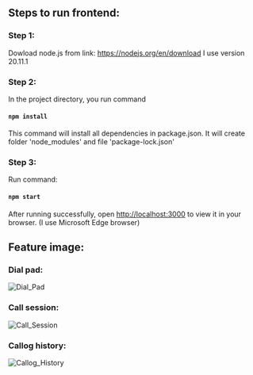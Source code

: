 ## Steps to run frontend:

### Step 1:
Dowload node.js from link: https://nodejs.org/en/download
I use version 20.11.1

### Step 2:
In the project directory, you run command
#### `npm install`
This command will install all dependencies in package.json.
It will create folder 'node_modules' and file 'package-lock.json'

### Step 3:
Run command:
#### `npm start`
After running successfully, open [http://localhost:3000](http://localhost:3000) to view it in your browser. (I use Microsoft Edge browser)

## Feature image:

### Dial pad:
![Dial_Pad](https://github.com/PVT2k1/Phone-Application-Frontend/assets/97418614/4ba13faa-b95b-45aa-8706-4057b0fbc505)

### Call session:
![Call_Session](https://github.com/PVT2k1/Phone-Application-Frontend/assets/97418614/3fb22d2c-b9a4-450b-bc8c-d586f6dd2c22)

### Callog history:
![Callog_History](https://github.com/PVT2k1/Phone-Application-Frontend/assets/97418614/18dd61e2-c444-4291-8665-a9bee47a50a8)
